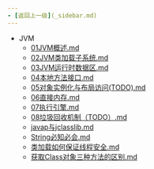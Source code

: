 ```yaml
---
- [返回上一级](_sidebar.md) 
---
```

- JVM
	 - [01JVM概述.md](backend/java/java高级/JVM/01JVM概述.md)
	 - [02JVM类加载子系统.md](backend/java/java高级/JVM/02JVM类加载子系统.md)
	 - [03JVM运行时数据区.md](backend/java/java高级/JVM/03JVM运行时数据区.md)
	 - [04本地方法接口.md](backend/java/java高级/JVM/04本地方法接口.md)
	 - [05对象实例化与布局访问(TODO).md](backend/java/java高级/JVM/05对象实例化与布局访问(TODO).md)
	 - [06直接内存.md](backend/java/java高级/JVM/06直接内存.md)
	 - [07执行引擎.md](backend/java/java高级/JVM/07执行引擎.md)
	 - [08垃圾回收机制（TODO）.md](backend/java/java高级/JVM/08垃圾回收机制（TODO）.md)
	 - [javap与jclasslib.md](backend/java/java高级/JVM/javap与jclasslib.md)
	 - [String必知必会.md](backend/java/java高级/JVM/String必知必会.md)
	 - [类加载如何保证线程安全.md](backend/java/java高级/JVM/类加载如何保证线程安全.md)
	 - [获取Class对象三种方法的区别.md](backend/java/java高级/JVM/获取Class对象三种方法的区别.md)
